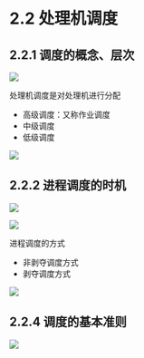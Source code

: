 # 2.2 处理机调度

## 2.2.1 调度的概念、层次

![](https://monster-note.oss-cn-hangzhou.aliyuncs.com/study/operating-system/2.2.1summary.png)

处理机调度是对处理机进行分配

- 高级调度：又称作业调度 
- 中级调度
- 低级调度

![](https://monster-note.oss-cn-hangzhou.aliyuncs.com/study/operating-system/2.2.1%E8%B0%83%E5%BA%A6%E5%AF%B9%E6%AF%94.jpg)

## 

## 2.2.2 进程调度的时机



![](https://monster-note.oss-cn-hangzhou.aliyuncs.com/study/operating-system/2.2.2summary.png)

![](https://monster-note.oss-cn-hangzhou.aliyuncs.com/study/operating-system/2.2.2%E8%B0%83%E5%BA%A6%E6%97%B6%E6%9C%BA.png)

进程调度的方式

- 非剥夺调度方式
- 剥夺调度方式

![](https://monster-note.oss-cn-hangzhou.aliyuncs.com/study/operating-system/2.2.2%E8%BF%9B%E7%A8%8B%E8%B0%83%E5%BA%A6%E6%96%B9%E5%BC%8F.png)



## 2.2.4 调度的基本准则



![](https://monster-note.oss-cn-hangzhou.aliyuncs.com/study/operating-system/2.2.4summary.png)